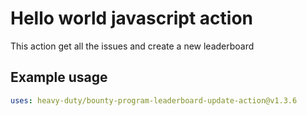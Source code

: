 # Hello world javascript action

This action get all the issues and create a new leaderboard

## Example usage

```yaml
uses: heavy-duty/bounty-program-leaderboard-update-action@v1.3.6
```
